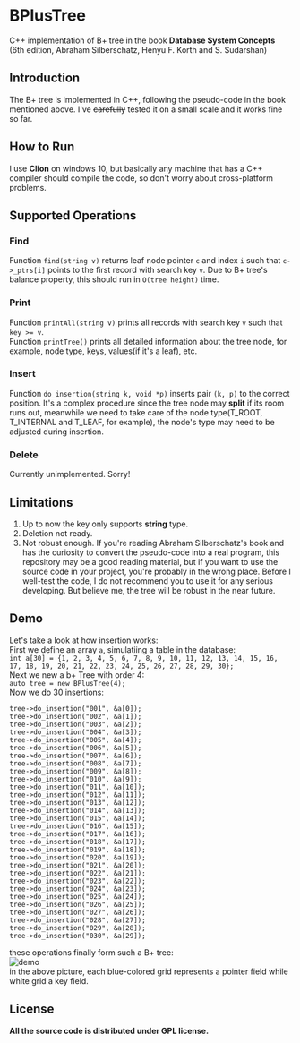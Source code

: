# BPlusTree
C++ implementation of B+ tree in the book **Database System Concepts** (6th edition, Abraham Silberschatz, Henyu F. Korth and S. Sudarshan)
## Introduction
The B+ tree is implemented in C++, following the pseudo-code in the book mentioned above. I've ~~carefully~~ tested it on a small scale and it works fine so far.  
## How to Run
I use **Clion** on windows 10, but basically any machine that has a C++ compiler should compile the code, so don't worry about cross-platform problems.
## Supported Operations
### Find  
Function ```find(string v)``` returns leaf node pointer ```c``` and index ```i``` such that ```c->_ptrs[i]``` points to the first record with search key ```v```. Due to B+ tree's balance property, this should run in ```O(tree height)``` time.
### Print  
Function ```printAll(string v)``` prints all records with search key ```v``` such that ```key >= v```.   
Function ```printTree()``` prints all detailed information about the tree node, for example, node type, keys, values(if it's a leaf), etc. 
### Insert  
Function ```do_insertion(string k, void *p)``` inserts pair ```(k, p)``` to the correct position. It's a complex procedure since the tree node may **split** if its room runs out, meanwhile we need to take care of the node type(T_ROOT, T_INTERNAL and T_LEAF, for example), the node's type may need to be adjusted during insertion.  
### Delete  
Currently unimplemented. Sorry!  
## Limitations  
1. Up to now the key only supports **string** type.  
2. Deletion not ready.  
3. Not robust enough. If you're reading Abraham Silberschatz's book and has the curiosity to convert the pseudo-code into a real program, this repository may be a good reading material, but if you want to use the source code in your project, you're probably in the wrong place. Before I well-test the code, I do not recommend you to use it for any serious developing. But believe me, the tree will be robust in the near future.  
## Demo 
Let's take a look at how insertion works:  
First we define an array ```a```, simulatiing a table in the database:   
```int a[30] = {1, 2, 3, 4, 5, 6, 7, 8, 9, 10, 11, 12, 13, 14, 15, 16, 17, 18, 19, 20, 21, 22, 23, 24, 25, 26, 27, 28, 29, 30};```  
Next we new a b+ Tree with order 4:  
```auto tree = new BPlusTree(4);```  
Now we do 30 insertions:  
```
tree->do_insertion("001", &a[0]);
tree->do_insertion("002", &a[1]);
tree->do_insertion("003", &a[2]);
tree->do_insertion("004", &a[3]);
tree->do_insertion("005", &a[4]);
tree->do_insertion("006", &a[5]);
tree->do_insertion("007", &a[6]);
tree->do_insertion("008", &a[7]);
tree->do_insertion("009", &a[8]);
tree->do_insertion("010", &a[9]);
tree->do_insertion("011", &a[10]);
tree->do_insertion("012", &a[11]);
tree->do_insertion("013", &a[12]);
tree->do_insertion("014", &a[13]);
tree->do_insertion("015", &a[14]);
tree->do_insertion("016", &a[15]);
tree->do_insertion("017", &a[16]);
tree->do_insertion("018", &a[17]);
tree->do_insertion("019", &a[18]);
tree->do_insertion("020", &a[19]);
tree->do_insertion("021", &a[20]);
tree->do_insertion("022", &a[21]);
tree->do_insertion("023", &a[22]);
tree->do_insertion("024", &a[23]);
tree->do_insertion("025", &a[24]);
tree->do_insertion("026", &a[25]);
tree->do_insertion("027", &a[26]);
tree->do_insertion("028", &a[27]);
tree->do_insertion("029", &a[28]);
tree->do_insertion("030", &a[29]);
```   
these operations finally form such a B+ tree:   
![demo](./pictures/pic0.png)  
in the above picture, each blue-colored grid represents a pointer field while white grid a key field. 
## License  
**All the source code is distributed under GPL license.**
